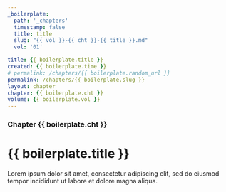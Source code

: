 ```yaml
---
_boilerplate:
  path: '_chapters'
  timestamp: false
  title: title
  slug: "{{ vol }}-{{ cht }}-{{ title }}.md"
  vol: '01'

title: {{ boilerplate.title }}
created: {{ boilerplate.time }}
# permalink: /chapters/{{ boilerplate.random_url }}
permalink: /chapters/{{ boilerplate.slug }}
layout: chapter
chapter: {{ boilerplate.cht }}
volume: {{ boilerplate.vol }}
---
```




### Chapter {{ boilerplate.cht }}

# {{ boilerplate.title }}

Lorem ipsum dolor sit amet, consectetur adipiscing elit, sed do eiusmod tempor incididunt ut labore et dolore magna aliqua.


